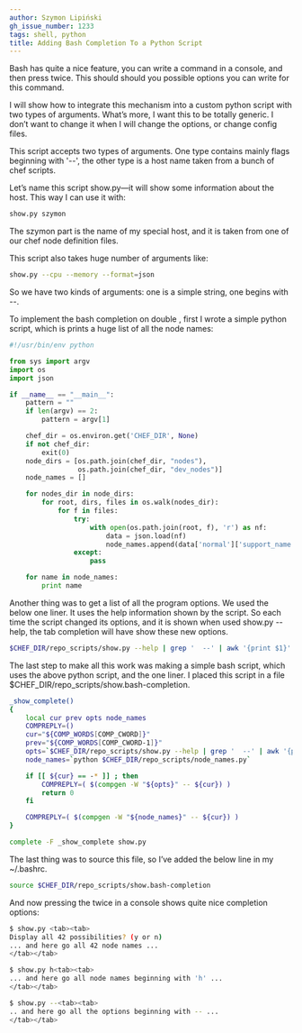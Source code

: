 ```yaml
---
author: Szymon Lipiński
gh_issue_number: 1233
tags: shell, python
title: Adding Bash Completion To a Python Script
---
```


Bash has quite a nice feature, you can write a command in a console, and then press <TAB> twice. This should should you possible options you can write for this command.

I will show how to integrate this mechanism into a custom python script with two types of arguments. What’s more, I want this to be totally generic. I don’t want to change it when I will change the options, or change config files.

This script accepts two types of arguments. One type contains mainly flags beginning with '--', the other type is a host name taken from a bunch of chef scripts.

Let’s name this script show.py—​it will show some information about the host. This way I can use it with:

```bash
show.py szymon
```

The szymon part is the name of my special host, and it is taken from one of our chef node definition files.

This script also takes huge number of arguments like:

```bash
show.py --cpu --memory --format=json
```

So we have two kinds of arguments: one is a simple string, one begins with --.

To implement the bash completion on double <TAB>, first I wrote a simple python script, which is prints a huge list of all the node names:

```python
#!/usr/bin/env python

from sys import argv
import os
import json

if __name__ == "__main__":
    pattern = ""
    if len(argv) == 2:
        pattern = argv[1]

    chef_dir = os.environ.get('CHEF_DIR', None)
    if not chef_dir:
        exit(0)
    node_dirs = [os.path.join(chef_dir, "nodes"),
                 os.path.join(chef_dir, "dev_nodes")]
    node_names = []

    for nodes_dir in node_dirs:
        for root, dirs, files in os.walk(nodes_dir):
            for f in files:
                try:
                    with open(os.path.join(root, f), 'r') as nf:
                        data = json.load(nf)
                        node_names.append(data['normal']['support_name'])
                except:
                    pass

    for name in node_names:
        print name
```

Another thing was to get a list of all the program options. We used the below one liner. It uses the help information shown by the script. So each time the script changed its options, and it is shown when used show.py --help, the tab completion will have show these new options.

```bash
$CHEF_DIR/repo_scripts/show.py --help | grep '  --' | awk '{print $1}'
```

The last step to make all this work was making a simple bash script, which uses the above python script, and the one liner. I placed this script in a file $CHEF_DIR/repo_scripts/show.bash-completion.

```bash
_show_complete()
{
    local cur prev opts node_names
    COMPREPLY=()
    cur="${COMP_WORDS[COMP_CWORD]}"
    prev="${COMP_WORDS[COMP_CWORD-1]}"
    opts=`$CHEF_DIR/repo_scripts/show.py --help | grep '  --' | awk '{print $1}'`
    node_names=`python $CHEF_DIR/repo_scripts/node_names.py`

    if [[ ${cur} == -* ]] ; then
        COMPREPLY=( $(compgen -W "${opts}" -- ${cur}) )
        return 0
    fi

    COMPREPLY=( $(compgen -W "${node_names}" -- ${cur}) )
}

complete -F _show_complete show.py
```

The last thing was to source this file, so I’ve added the below line in my ~/.bashrc.

```bash
source $CHEF_DIR/repo_scripts/show.bash-completion
```

And now pressing the <TAB> twice in a console shows quite nice completion options:

```bash
$ show.py <tab><tab>
Display all 42 possibilities? (y or n)
... and here go all 42 node names ...
</tab></tab>
```

```bash
$ show.py h<tab><tab>
... and here go all node names beginning with 'h' ...
</tab></tab>
```

```bash
$ show.py --<tab><tab>
.. and here go all the options beginning with -- ...
</tab></tab>
```
